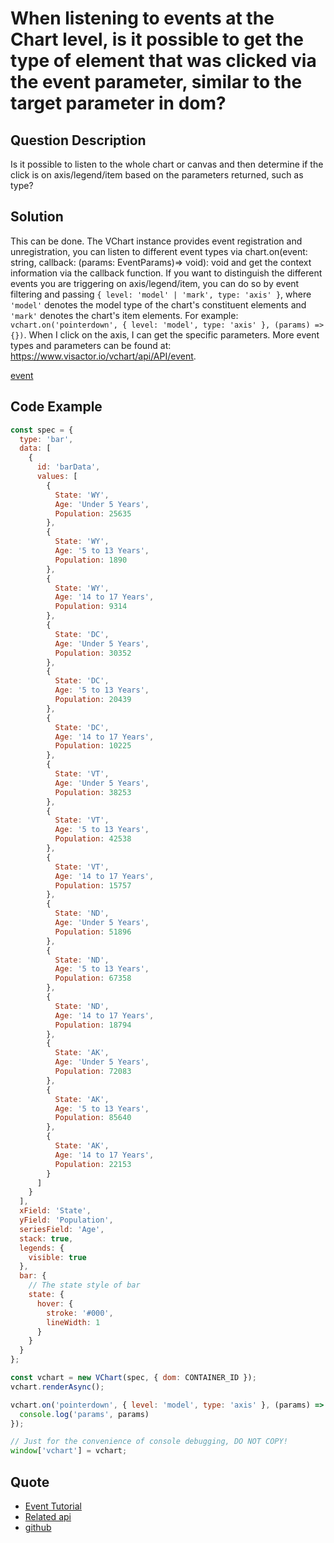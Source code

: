 # When listening to events at the Chart level, is it possible to get the type of element that was clicked via the event parameter, similar to the target parameter in dom?

## Question Description
Is it possible to listen to the whole chart or canvas and then determine if the click is on axis/legend/item based on the parameters returned, such as type?

## Solution
This can be done. The VChart instance provides event registration and unregistration, you can listen to different event types via chart.on(event: string, callback: (params: EventParams)=> void): void and get the context information via the callback function. If you want to distinguish the different events you are triggering on axis/legend/item, you can do so by event filtering and passing `{ level: 'model' | 'mark', type: 'axis' }`, where `'model'` denotes the model type of the chart's constituent elements and `'mark'` denotes the chart's item elements.
For example: `vchart.on('pointerdown', { level: 'model', type: 'axis' }, (params) => {})`. When I click on the axis, I can get the specific parameters.
More event types and parameters can be found at: https://www.visactor.io/vchart/api/API/event.

[event](/vchart/faq/8-0.png)

## Code Example

```javascript livedemo
const spec = {
  type: 'bar',
  data: [
    {
      id: 'barData',
      values: [
        {
          State: 'WY',
          Age: 'Under 5 Years',
          Population: 25635
        },
        {
          State: 'WY',
          Age: '5 to 13 Years',
          Population: 1890
        },
        {
          State: 'WY',
          Age: '14 to 17 Years',
          Population: 9314
        },
        {
          State: 'DC',
          Age: 'Under 5 Years',
          Population: 30352
        },
        {
          State: 'DC',
          Age: '5 to 13 Years',
          Population: 20439
        },
        {
          State: 'DC',
          Age: '14 to 17 Years',
          Population: 10225
        },
        {
          State: 'VT',
          Age: 'Under 5 Years',
          Population: 38253
        },
        {
          State: 'VT',
          Age: '5 to 13 Years',
          Population: 42538
        },
        {
          State: 'VT',
          Age: '14 to 17 Years',
          Population: 15757
        },
        {
          State: 'ND',
          Age: 'Under 5 Years',
          Population: 51896
        },
        {
          State: 'ND',
          Age: '5 to 13 Years',
          Population: 67358
        },
        {
          State: 'ND',
          Age: '14 to 17 Years',
          Population: 18794
        },
        {
          State: 'AK',
          Age: 'Under 5 Years',
          Population: 72083
        },
        {
          State: 'AK',
          Age: '5 to 13 Years',
          Population: 85640
        },
        {
          State: 'AK',
          Age: '14 to 17 Years',
          Population: 22153
        }
      ]
    }
  ],
  xField: 'State',
  yField: 'Population',
  seriesField: 'Age',
  stack: true,
  legends: {
    visible: true
  },
  bar: {
    // The state style of bar
    state: {
      hover: {
        stroke: '#000',
        lineWidth: 1
      }
    }
  }
};

const vchart = new VChart(spec, { dom: CONTAINER_ID });
vchart.renderAsync();

vchart.on('pointerdown', { level: 'model', type: 'axis' }, (params) => {
  console.log('params', params)
});

// Just for the convenience of console debugging, DO NOT COPY!
window['vchart'] = vchart;

```


## Quote
- [Event Tutorial](https://www.visactor.io/vchart/guide/event)
- [Related api](https://www.visactor.io/vchart/api/event)
- [github](https://github.com/VisActor/VChart)
